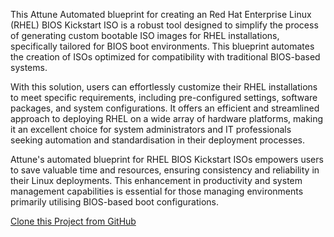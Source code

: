 This Attune Automated blueprint for creating an Red Hat Enterprise Linux (RHEL) 
BIOS Kickstart ISO is a robust tool designed to simplify the process of 
generating custom bootable ISO images for RHEL installations, specifically 
tailored for BIOS boot environments. This blueprint automates the creation of 
ISOs optimized for compatibility with traditional BIOS-based systems.

With this solution, users can effortlessly customize their RHEL installations 
to meet specific requirements, including pre-configured settings, software 
packages, and system configurations. It offers an efficient and streamlined 
approach to deploying RHEL on a wide array of hardware platforms, making it 
an excellent choice for system administrators and IT professionals seeking 
automation and standardisation in their deployment processes.

Attune's automated blueprint for RHEL BIOS Kickstart ISOs empowers users to 
save valuable time and resources, ensuring consistency and reliability in 
their Linux deployments. This enhancement in productivity and system 
management capabilities is essential for those managing environments primarily 
utilising BIOS-based boot configurations.

[Clone this Project from GitHub](https://github.com/Attune-Automation/Automate-Red-Hat-Enterprise-Linux-RHEL-Installation.git)
